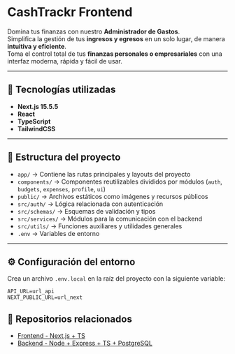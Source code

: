 # CashTrackr Frontend

Domina tus finanzas con nuestro **Administrador de Gastos**.  
Simplifica la gestión de tus **ingresos y egresos** en un solo lugar, de manera **intuitiva y eficiente**.  
Toma el control total de tus **finanzas personales o empresariales** con una interfaz moderna, rápida y fácil de usar.

---

## 🚀 Tecnologías utilizadas

- **Next.js 15.5.5**  
- **React**  
- **TypeScript**  
- **TailwindCSS** 

---

## 📂 Estructura del proyecto

- `app/` → Contiene las rutas principales y layouts del proyecto
- `components/` → Componentes reutilizables divididos por módulos (`auth`, `budgets`, `expenses`, `profile`, `ui`)
- `public/` → Archivos estáticos como imágenes y recursos públicos
- `src/auth/` → Lógica relacionada con autenticación
- `src/schemas/` → Esquemas de validación y tipos
- `src/services/` → Módulos para la comunicación con el backend
- `src/utils/` → Funciones auxiliares y utilidades generales
- `.env` → Variables de entorno
---


## ⚙️ Configuración del entorno

Crea un archivo `.env.local` en la raíz del proyecto con la siguiente variable:

```env
API_URL=url_api
NEXT_PUBLIC_URL=url_next
```

## 🔗 Repositorios relacionados

- [Frontend - Next.js + TS](https://github.com/crisomarjs/cashtrackr-frontend)
- [Backend - Node + Express + TS + PostgreSQL](https://github.com/crisomarjs/cashtrackr-backend)

